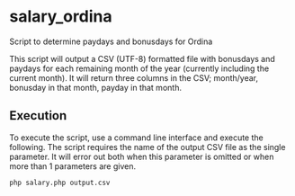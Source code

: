 # salary_ordina
Script to determine paydays and bonusdays for Ordina

This script will output a CSV (UTF-8) formatted file with bonusdays and paydays for each remaining month of the year (currently including the current month). It will return three columns in the CSV; month/year, bonusday in that month, payday in that month.

## Execution
To execute the script, use a command line interface and execute the following. The script requires the name of the output CSV file as the single parameter. It will error out both when this parameter is omitted or when more than 1 parameters are given.

`php salary.php output.csv`
